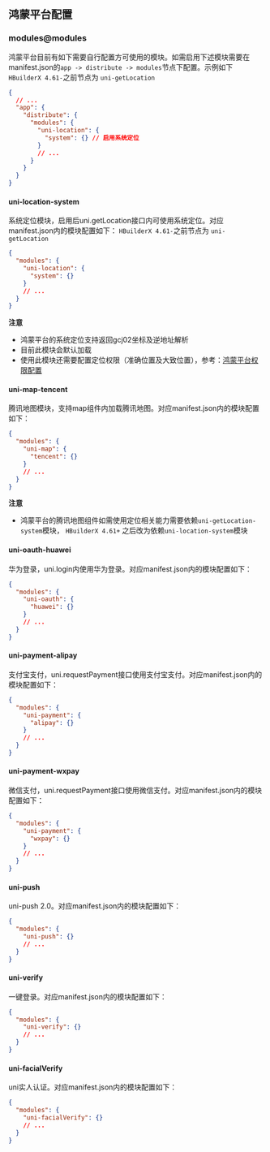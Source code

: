 ## 鸿蒙平台配置

### modules@modules

鸿蒙平台目前有如下需要自行配置方可使用的模块。如需启用下述模块需要在manifest.json的`app -> distribute -> modules`节点下配置。示例如下
`HBuilderX 4.61-`之前节点为 `uni-getLocation`

```json
{
  // ...
  "app": {
    "distribute": {
      "modules": {
        "uni-location": {
          "system": {} // 启用系统定位
        }
        // ...
      }
    }
  }
}
```

#### uni-location-system

系统定位模块，启用后uni.getLocation接口内可使用系统定位。对应manifest.json内的模块配置如下：
`HBuilderX 4.61-`之前节点为 `uni-getLocation`

```json
{
  "modules": {
    "uni-location": {
      "system": {}
    }
    // ...
  }
}
```

**注意**

- 鸿蒙平台的系统定位支持返回gcj02坐标及逆地址解析
- 目前此模块会默认加载
- 使用此模块还需要配置定位权限（准确位置及大致位置），参考：[鸿蒙平台权限配置](https://uniapp.dcloud.net.cn/tutorial/harmony/runbuild.html#permission)

#### uni-map-tencent

腾讯地图模块，支持map组件内加载腾讯地图。对应manifest.json内的模块配置如下：

```json
{
  "modules": {
    "uni-map": {
      "tencent": {}
    }
    // ...
  }
}
```

**注意**

- 鸿蒙平台的腾讯地图组件如需使用定位相关能力需要依赖`uni-getLocation-system`模块， `HBuilderX 4.61+` 之后改为依赖`uni-location-system`模块

#### uni-oauth-huawei

华为登录，uni.login内使用华为登录。对应manifest.json内的模块配置如下：

```json
{
  "modules": {
    "uni-oauth": {
      "huawei": {}
    }
    // ...
  }
}
```

#### uni-payment-alipay

支付宝支付，uni.requestPayment接口使用支付宝支付。对应manifest.json内的模块配置如下：

```json
{
  "modules": {
    "uni-payment": {
      "alipay": {}
    }
    // ...
  }
}
```

#### uni-payment-wxpay

微信支付，uni.requestPayment接口使用微信支付。对应manifest.json内的模块配置如下：

```json
{
  "modules": {
    "uni-payment": {
      "wxpay": {}
    }
    // ...
  }
}
```

#### uni-push

uni-push 2.0。对应manifest.json内的模块配置如下：

```json
{
  "modules": {
    "uni-push": {}
    // ...
  }
}
```

#### uni-verify

一键登录。对应manifest.json内的模块配置如下：

```json
{
  "modules": {
    "uni-verify": {}
    // ...
  }
}
```

#### uni-facialVerify

uni实人认证。对应manifest.json内的模块配置如下：

```json
{
  "modules": {
    "uni-facialVerify": {}
    // ...
  }
}
```
